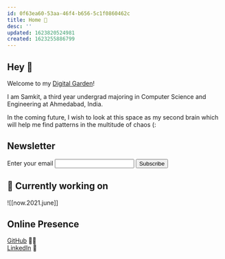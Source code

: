 ```yaml
---
id: 0f63ea60-53aa-46f4-b656-5c1f0860462c
title: Home 🏡
desc: ''
updated: 1623820524981
created: 1623255886799
---
```

## Hey 👋
Welcome to my [Digital Garden](https://joelhooks.com/digital-garden "What is a Digital Garden?")!

I am Samkit, a third year undergrad majoring in Computer Science and Engineering at Ahmedabad, India.

In the coming future, I wish to look at this space as my second brain which will help me find patterns in the multitude of chaos (:

## Newsletter
<form
  action="https://buttondown.email/api/emails/embed-subscribe/samkit"
  method="post"
  target="popupwindow"
  onsubmit="window.open('https://buttondown.email/samkit', 'popupwindow')"
  class="embeddable-buttondown-form">
  <label for="bd-email">Enter your email</label>
  <input type="email" name="email" id="bd-email" />
  <input type="hidden" value="1" name="embed" />
  <input type="submit" value="Subscribe" />
</form>

## 🧠 Currently working on
![[now.2021.june]]


## Online Presence
[GitHub](https://github.com/samkitk) 👨‍💻  
[LinkedIn](https://linkedin.com/in/samkitk) 🤵 
